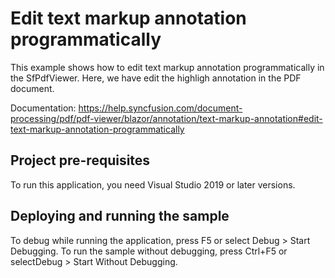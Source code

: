 # Edit text markup annotation programmatically
This example shows how to edit text markup annotation programmatically in the SfPdfViewer. Here, we have edit the highligh annotation in the  PDF document.

Documentation: https://help.syncfusion.com/document-processing/pdf/pdf-viewer/blazor/annotation/text-markup-annotation#edit-text-markup-annotation-programmatically

## Project pre-requisites
To run this application, you need Visual Studio 2019 or later versions.

## Deploying and running the sample
To debug while running the application, press F5 or select Debug > Start Debugging. To run the sample without debugging, press Ctrl+F5 or selectDebug > Start Without Debugging.